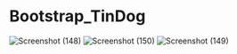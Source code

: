 # Bootstrap_TinDog
![Screenshot (148)](https://github.com/sultanaarbiya/Bootstrap_TinDog/assets/115937326/e8af9770-b873-457f-b1fe-4c63e652d9fb)
![Screenshot (150)](https://github.com/sultanaarbiya/Bootstrap_TinDog/assets/115937326/80d5c703-60ce-43bf-94a5-5539abb9e5d6)
![Screenshot (149)](https://github.com/sultanaarbiya/Bootstrap_TinDog/assets/115937326/355a734f-d1dc-4ab7-9609-7d577513d246)
